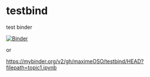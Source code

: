 # testbind

test binder

[![Binder](https://mybinder.org/badge_logo.svg)](https://mybinder.org/v2/gh/maximeOSO/testbind/main?filepath=test_notebook.ipynb)

or

https://mybinder.org/v2/gh/maximeOSO/testbind/HEAD?filepath=topic1.ipynb
